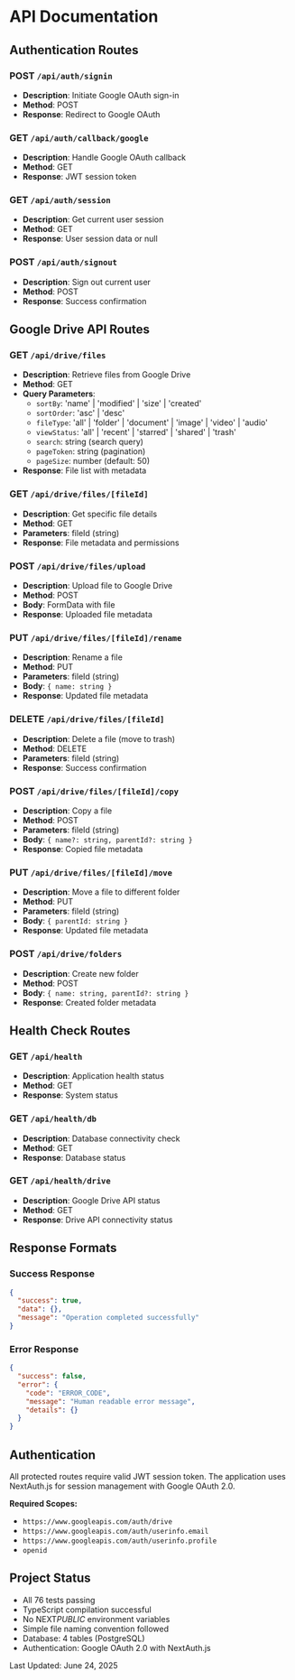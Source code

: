 # API Documentation

## Authentication Routes

### POST `/api/auth/signin`

- **Description**: Initiate Google OAuth sign-in
- **Method**: POST
- **Response**: Redirect to Google OAuth

### GET `/api/auth/callback/google`

- **Description**: Handle Google OAuth callback
- **Method**: GET
- **Response**: JWT session token

### GET `/api/auth/session`

- **Description**: Get current user session
- **Method**: GET
- **Response**: User session data or null

### POST `/api/auth/signout`

- **Description**: Sign out current user
- **Method**: POST
- **Response**: Success confirmation

## Google Drive API Routes

### GET `/api/drive/files`

- **Description**: Retrieve files from Google Drive
- **Method**: GET
- **Query Parameters**:
  - `sortBy`: 'name' | 'modified' | 'size' | 'created'
  - `sortOrder`: 'asc' | 'desc'
  - `fileType`: 'all' | 'folder' | 'document' | 'image' | 'video' | 'audio'
  - `viewStatus`: 'all' | 'recent' | 'starred' | 'shared' | 'trash'
  - `search`: string (search query)
  - `pageToken`: string (pagination)
  - `pageSize`: number (default: 50)
- **Response**: File list with metadata

### GET `/api/drive/files/[fileId]`

- **Description**: Get specific file details
- **Method**: GET
- **Parameters**: fileId (string)
- **Response**: File metadata and permissions

### POST `/api/drive/files/upload`

- **Description**: Upload file to Google Drive
- **Method**: POST
- **Body**: FormData with file
- **Response**: Uploaded file metadata

### PUT `/api/drive/files/[fileId]/rename`

- **Description**: Rename a file
- **Method**: PUT
- **Parameters**: fileId (string)
- **Body**: `{ name: string }`
- **Response**: Updated file metadata

### DELETE `/api/drive/files/[fileId]`

- **Description**: Delete a file (move to trash)
- **Method**: DELETE
- **Parameters**: fileId (string)
- **Response**: Success confirmation

### POST `/api/drive/files/[fileId]/copy`

- **Description**: Copy a file
- **Method**: POST
- **Parameters**: fileId (string)
- **Body**: `{ name?: string, parentId?: string }`
- **Response**: Copied file metadata

### PUT `/api/drive/files/[fileId]/move`

- **Description**: Move a file to different folder
- **Method**: PUT
- **Parameters**: fileId (string)
- **Body**: `{ parentId: string }`
- **Response**: Updated file metadata

### POST `/api/drive/folders`

- **Description**: Create new folder
- **Method**: POST
- **Body**: `{ name: string, parentId?: string }`
- **Response**: Created folder metadata

## Health Check Routes

### GET `/api/health`

- **Description**: Application health status
- **Method**: GET
- **Response**: System status

### GET `/api/health/db`

- **Description**: Database connectivity check
- **Method**: GET
- **Response**: Database status

### GET `/api/health/drive`

- **Description**: Google Drive API status
- **Method**: GET
- **Response**: Drive API connectivity status

## Response Formats

### Success Response

```json
{
  "success": true,
  "data": {},
  "message": "Operation completed successfully"
}
```

### Error Response

```json
{
  "success": false,
  "error": {
    "code": "ERROR_CODE",
    "message": "Human readable error message",
    "details": {}
  }
}
```

## Authentication

All protected routes require valid JWT session token. The application uses NextAuth.js for session management with Google OAuth 2.0.

**Required Scopes:**

- `https://www.googleapis.com/auth/drive`
- `https://www.googleapis.com/auth/userinfo.email`
- `https://www.googleapis.com/auth/userinfo.profile`
- `openid`

## Project Status

- All 76 tests passing
- TypeScript compilation successful
- No NEXT*PUBLIC* environment variables
- Simple file naming convention followed
- Database: 4 tables (PostgreSQL)
- Authentication: Google OAuth 2.0 with NextAuth.js

Last Updated: June 24, 2025
